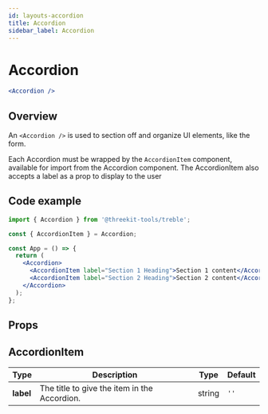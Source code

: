 ```yaml
---
id: layouts-accordion
title: Accordion
sidebar_label: Accordion
---
```


# Accordion

```jsx
<Accordion />
```

## Overview

An `<Accordion />` is used to section off and organize UI elements, like the form.

Each Accordion must be wrapped by the `AccordionItem` component, available for import from the Accordion component. The AccordionItem also accepts a label as a prop to display to the user

## Code example

```jsx
import { Accordion } from '@threekit-tools/treble';

const { AccordionItem } = Accordion;

const App = () => {
  return (
    <Accordion>
      <AccordionItem label="Section 1 Heading">Section 1 content</AccordionItem>
      <AccordionItem label="Section 2 Heading">Section 2 content</AccordionItem>
    </Accordion>
  );
};
```

## Props

## AccordionItem

| Type      | Description                                  | Type   | Default |
| --------- | -------------------------------------------- | ------ | ------- |
| **label** | The title to give the item in the Accordion. | string | `''`    |
